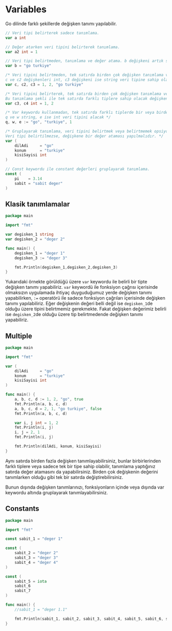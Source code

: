 # Variables
Go dilinde farklı şekillerde değişken tanımı yapılabilir.

```go
// Veri tipi belirterek sadece tanımlama.
var a int

// Değer atarken veri tipini belirterek tanımlama.
var a2 int = 1

// Veri tipi belirtmeden, tanımlama ve değer atama. b değişkeni artık string veri tipine sahiptir.
var b = "go turkiye"

/* Veri tipini belirtmeden, tek satırda birden çok değişken tanımlama ve değer atama. 
c ve c2 değişkenleri int, c3 değişkeni ise string veri tipine sahip olacak. */
var c, c2, c3 = 1, 2, "go turkiye"

/* Veri tipini belirterek, tek satırda birden çok değişken tanımlama ve değer atama.
Bu tanımlama şekli ile tek satırda farklı tiplere sahip olacak değişken tanımlaması yapamazsınız. */
var c3, c4 int = 1, 2

/* Var keywordu kullanmadan, tek satırda farklı tiplerde bir veya birden çok değişkeni tanımlayabilirsiniz. 
q ve w string, e ise int veri tipini alacak */
q, w, e := "go", "turkiye", 1

/* Gruplayarak tanımlama, veri tipini belirtmek veya belirtmemek opsiyoneldir.
Veri tipi belirtilmezse, değişkene bir değer ataması yapılmalıdır. */
var (
	dilAdi     = "go"
	konum      = "turkiye"
	kisiSayisi int
)

// Const keywordu ile constant değerleri gruplayarak tanımlama.
const (
	pi    = 3.14
	sabit = "sabit deger"
)
```

## Klasik tanımlamalar

```go
package main

import "fmt"

var degisken_1 string
var degisken_2 = "deger 2"

func main() {
	degisken_1 = "deger 1"
	degisken_3 := "deger 3"

	fmt.Println(degisken_1,degisken_2,degisken_3)
}
```

Yukarıdaki örnekte görüldüğü üzere `var` keywordu ile belirli bir tipte değişken tanımı yapabiliriz.
`var` keywordü ile fonksiyon çağrısı içerisinde olmaksızın uygulamada ihtiyaç duyguduğumuz yerde değişken tanımı yapabilirken,
`:=` operatörü ile sadece fonksiyon çağrıları içerisinde değişken tanımı yapılabiliriz.
Eğer değişkenin değeri belli değil ise `degisken_1`de olduğu üzere tipini belirtmemiz gerekmekte.
Fakat değişken değerimiz belirli ise `degisken_2`de olduğu üzere tip belirtmedende değişken tanımı yapabiliriz.

## Multiple

```go
package main

import "fmt"

var (
	dilAdi     = "go"
	konum      = "turkiye"
	kisiSayisi int
)

func main() {
	a, b, c, d := 1, 2, "go", true
	fmt.Println(a, b, c, d)
	a, b, c, d = 2, 1, "go turkiye", false
	fmt.Println(a, b, c, d)

	var i, j int = 1, 2
	fmt.Println(i, j)
	i, j = 2, 1
	fmt.Println(i, j)

	fmt.Println(dilAdi, konum, kisiSayisi)
}
```

Aynı satırda birden fazla değişken tanımlayabilirsiniz, bunlar birbirlerinden farklı tiplere veya sadece tek bir tipe sahip olabilir, tanımlama yaptığınız satırda değer atamasını da yapabilirsiniz. Birden çok değişkenin değerini tanımlarken olduğu gibi tek bir satırda değiştirebilirsiniz.

Bunun dışında değişken tanımlarınızı, fonksiyonların içinde veya dışında var keywordu altında gruplayarak tanımlayabilirsiniz.

## Constants

```go
package main

import "fmt"

const sabit_1 = "deger 1"

const (
	sabit_2 = "deger 2"
	sabit_3 = "deger 3"
	sabit_4 = "deger 4"
)

const (
	sabit_5 = iota
	sabit_6
	sabit_7
)

func main() {
	//sabit_1 = "deger 1.1"

	fmt.Println(sabit_1, sabit_2, sabit_3, sabit_4, sabit_5, sabit_6, sabit_7)
}
```